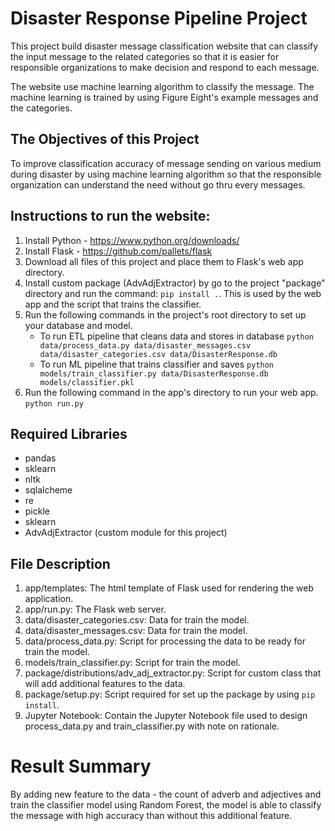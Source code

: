 # Disaster Response Pipeline Project
This project build disaster message classification website that can classify the input message to the related categories so that it is easier for responsible organizations to make decision and respond to each message. 

The website use machine learning algorithm to classify the message. The machine learning is trained by using Figure Eight's example messages and the categories.

## The Objectives of this Project
To improve classification accuracy of message sending on various medium during disaster by using machine learning algorithm so that the responsible organization can understand the need without go thru every messages.

## Instructions to run the website:
1. Install Python - https://www.python.org/downloads/
2. Install Flask - https://github.com/pallets/flask
3. Download all files of this project and place them to Flask's web app directory.
4. Install custom package (AdvAdjExtractor) by go to the project "package" directory and run the command: `pip install .`. This is used by the web app and the script that trains the classifier.
5. Run the following commands in the project's root directory to set up your database and model.
    - To run ETL pipeline that cleans data and stores in database
        `python data/process_data.py data/disaster_messages.csv data/disaster_categories.csv data/DisasterResponse.db`
    - To run ML pipeline that trains classifier and saves
        `python models/train_classifier.py data/DisasterResponse.db models/classifier.pkl`
6. Run the following command in the app's directory to run your web app.
    `python run.py`

## Required Libraries
- pandas
- sklearn
- nltk
- sqlalcheme
- re
- pickle
- sklearn
- AdvAdjExtractor (custom module for this project)

## File Description
1. app/templates: The html template of Flask used for rendering the web application.
2. app/run.py: The Flask web server.
3. data/disaster_categories.csv: Data for train the model.
4. data/disaster_messages.csv: Data for train the model.
5. data/process_data.py: Script for processing the data to be ready for train the model.
6. models/train_classifier.py: Script for train the model.
7. package/distributions/adv_adj_extractor.py: Script for custom class that will add additional features to the data.
8. package/setup.py: Script required for set up the package by using `pip install`.
9. Jupyter Notebook: Contain the Jupyter Notebook file used to design process_data.py and train_classifier.py with note on rationale.

# Result Summary
By adding new feature to the data - the count of adverb and adjectives and train the classifier model using Random Forest, the model is able to classify the message with high accuracy than without this additional feature.